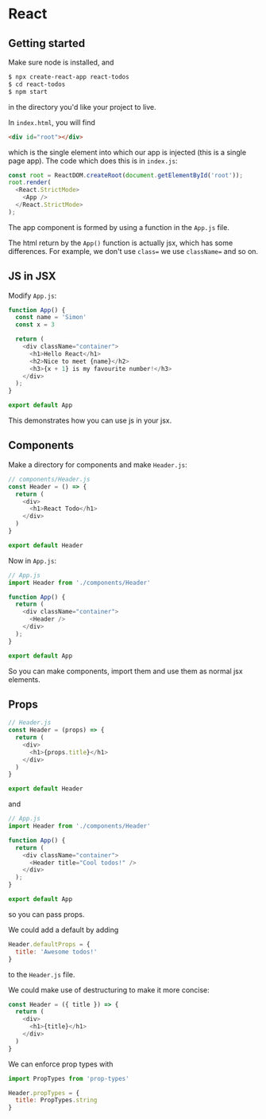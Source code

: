 # React

## Getting started

Make sure node is installed, and
```bash
$ npx create-react-app react-todos
$ cd react-todos
$ npm start
```
in the directory you'd like your project to live.

In `index.html`, you will find
```html
<div id="root"></div>
```
which is the single element into which our app is injected (this is a single page app). The code which does this is in `index.js`:
```js
const root = ReactDOM.createRoot(document.getElementById('root'));
root.render(
  <React.StrictMode>
    <App />
  </React.StrictMode>
);
```
The app component is formed by using a function in the `App.js` file.

The html return by the `App()` function is actually jsx, which has some differences. For example, we don't use `class=` we use `className=` and so on.

## JS in JSX

Modify `App.js`:
```js
function App() {
  const name = 'Simon'
  const x = 3

  return (
    <div className="container">
      <h1>Hello React</h1>
      <h2>Nice to meet {name}</h2>
      <h3>{x + 1} is my favourite number!</h3>
    </div>
  );
}

export default App
```
This demonstrates how you can use js in your jsx.

## Components

Make a directory for components and make `Header.js`:
```js
// components/Header.js
const Header = () => {
  return (
    <div>
      <h1>React Todo</h1>
    </div>
  )
}

export default Header
```
Now in `App.js`:
```js
// App.js
import Header from './components/Header'

function App() {
  return (
    <div className="container">
      <Header />
    </div>
  );
}

export default App
```
So you can make components, import them and use them as normal jsx elements.

## Props

```js
// Header.js
const Header = (props) => {
  return (
    <div>
      <h1>{props.title}</h1>
    </div>
  )
}

export default Header
```
and
```js
// App.js
import Header from './components/Header'

function App() {
  return (
    <div className="container">
      <Header title="Cool todos!" />
    </div>
  );
}

export default App
```
so you can pass props.

We could add a default by adding
```js
Header.defaultProps = {
  title: 'Awesome todos!'
}
```
to the `Header.js` file.

We could make use of destructuring to make it more concise:
```js
const Header = ({ title }) => {
  return (
    <div>
      <h1>{title}</h1>
    </div>
  )
}
```

We can enforce prop types with
```js
import PropTypes from 'prop-types'

Header.propTypes = {
  title: PropTypes.string
}
```
